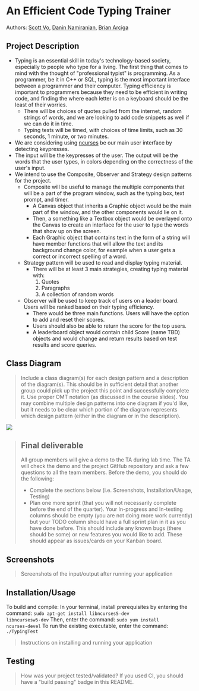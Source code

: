 # An Efficient Code Typing Trainer
 
Authors: [Scott Vo](https://github.com/hscottvo), [Danin Namiranian](https://github.com/Danin1993), [Brian Arciga](https://github.com/brianarciga1)

## Project Description
* Typing is an essential skill in today's technology-based society, especially to people who type for a living. The first thing that comes to mind with the thought of "professional typist" is programming. As a programmer, be it in C++ or SQL, typing is the most important interface between a programmer and their computer. Typing efficiency is important to programmers because they need to be efficient in writing code, and finding the where each letter is on a keyboard should be the least of their worries. 
  * There will be choices of quotes pulled from the internet, random strings of words, and we are looking to add code snippets as well if we can do it in time.
  * Typing tests will be timed, with choices of time limits, such as 30 seconds, 1 minute, or two minutes. 
* We are considering using [ncurses](https://pubs.opengroup.org/onlinepubs/7908799/xcurses/curses.h.html) be our main user interface by detecting keypresses. 
* The input will be the keypresses of the user. The output will be the words that the user types, in colors depending on the correctness of the user's input. 
* We intend to use the Composite, Observer and Strategy design patterns for the project. 
  * Composite will be useful to manage the multiple components that will be a part of the program window, such as the typing box, text prompt, and timer. 
    * A Canvas object that inherits a Graphic object would be the main part of the window, and the other components would lie on it.
    * Then, a something like a Textbox object would be overlayed onto the Canvas to create an interface for the user to type the words that show up on the screen.
    * Each Graphic object that contains text in the form of a string will have member functions that will allow the text and its background change color, for example when a user gets a correct or incorrect spelling of a word.
  * Strategy pattern will be used to read and display typing material. 
    * There will be at least 3 main strategies, creating typing material with:
      1. Quotes
      2. Paragraphs
      3. A collection of random words
  * Observer will be used to keep track of users on a leader board. Users will be ranked based on their typing efficiency.
    * There would be three main functions. Users will have the option to add and reset their scores.
    * Users should also be able to return the score for the top users.
    * A leaderboard object would contain child Score (name TBD) objects and would change and return results based on test results and score queries.

## Class Diagram
 > Include a class diagram(s) for each design pattern and a description of the diagram(s). This should be in sufficient detail that another group could pick up the project this point and successfully complete it. Use proper OMT notation (as discussed in the course slides). You may combine multiple design patterns into one diagram if you'd like, but it needs to be clear which portion of the diagram represents which design pattern (either in the diagram or in the description). 

<img src="https://docs.google.com/drawings/d/e/2PACX-1vSwanho9HYGWpyReDs0W0ro39obf76mRsjeyf73z6PT0jZE5E_Qc7GBUylH1muTeXfJJjXDmGRLVoDr/pub?w=2552&amp;h=1644">

 > ## Final deliverable
 > All group members will give a demo to the TA during lab time. The TA will check the demo and the project GitHub repository and ask a few questions to all the team members. 
 > Before the demo, you should do the following:
 > * Complete the sections below (i.e. Screenshots, Installation/Usage, Testing)
 > * Plan one more sprint (that you will not necessarily complete before the end of the quarter). Your In-progress and In-testing columns should be empty (you are not doing more work currently) but your TODO column should have a full sprint plan in it as you have done before. This should include any known bugs (there should be some) or new features you would like to add. These should appear as issues/cards on your Kanban board. 
 ## Screenshots
 > Screenshots of the input/output after running your application
 ## Installation/Usage
To build and compile: 
  In your terminal, install prerequisites by entering the command:
  <code>sudo apt-get install libncurses5-dev libncursesw5-dev</code>
  Then, enter the command: 
  <code>sudo yum install ncurses-devel</code>
To run the existing executable, enter the command: 
  <code>./TypingTest</code>
 > Instructions on installing and running your application
 ## Testing
 > How was your project tested/validated? If you used CI, you should have a "build passing" badge in this README.
 
